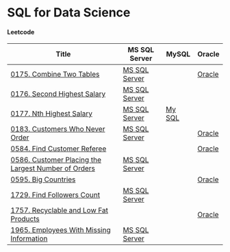 # SQL for Data Science

#### Leetcode
|Title                        | MS SQL Server | MySQL  | Oracle |
|-----------------------------|---------------|--------|--------|
|[0175. Combine Two Tables](https://leetcode.com/problems/combine-two-tables/)|[MS SQL Server](./Leetcode/Leet_mssql_0175.sql)||[Oracle](./Leetcode/Leet_oracle_0175.sql)|
|[0176. Second Highest Salary](https://leetcode.com/problems/second-highest-salary/)|[MS SQL Server](./Leetcode/Leet_mssql_0176.sql)|||
|[0177. Nth Highest Salary](https://leetcode.com/problems/nth-highest-salary/)|[MS SQL Server](./Leetcode/Leet_mssql_0177.sql)|[My SQL](./Leetcode/Leet_mysql_0177.sql)||
|[0183. Customers Who Never Order](https://leetcode.com/problems/customers-who-never-order/)|[MS SQL Server](./Leetcode/Leet_mssql_0183.sql)||[Oracle](./Leetcode/Leet_oracle_0183.sql)|
|[0584. Find Customer Referee](https://leetcode.com/problems/find-customer-referee/)|||[Oracle](./Leetcode/Leet_oracle_0584.sql)|
|[0586. Customer Placing the Largest Number of Orders](https://leetcode.com/problems/customer-placing-the-largest-number-of-orders/)|[MS SQL Server](./Leetcode/Leet_mssql_0586.sql)|||
|[0595. Big Countries](https://leetcode.com/problems/big-countries/)|||[Oracle](./Leetcode/Leet_oracle_0595.sql)|
|[1729. Find Followers Count](https://leetcode.com/problems/find-followers-count/)|[MS SQL Server](./Leetcode/Leet_mssql_1729.sql)|||
|[1757. Recyclable and Low Fat Products](https://leetcode.com/problems/recyclable-and-low-fat-products/)|||[Oracle](./Leetcode/Leet_oracle_1757.sql)|
|[1965. Employees With Missing Information](https://leetcode.com/problems/employees-with-missing-information/)|[MS SQL Server](./Leetcode/Leet_mssql_1965.sql)|||
